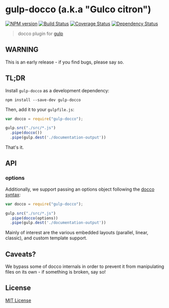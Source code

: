# gulp-docco (a.k.a "Gulco citron")
[![NPM version][npm-image]][npm-url] [![Build Status][travis-image]][travis-url]  [![Coverage Status][coveralls-image]][coveralls-url] [![Dependency Status][depstat-image]][depstat-url]

> docco plugin for [gulp](https://github.com/wearefractal/gulp)

## WARNING

This is an early release - if you find bugs, please say so.

## TL;DR

Install `gulp-docco` as a development dependency:

```shell
npm install --save-dev gulp-docco
```

Then, add it to your `gulpfile.js`:

```javascript
var docco = require("gulp-docco");

gulp.src("./src/*.js")
  .pipe(docco())
  .pipe(gulp.dest('./documentation-output'))
```

That's it.

## API

### options

Additionally, we support passing an options object following the [docco syntax](http://jashkenas.github.io/docco/):

```javascript
var docco = require("gulp-docco");

gulp.src("./src/*.js")
  .pipe(docco(options))
  .pipe(gulp.dest('./documentation-output'))
```

Mainly of interest are the various embedded layouts (parallel, linear, classic), and custom template support.

## Caveats?

We bypass some of docco internals in order to prevent it from manipulating files on its own - if something is broken, say so!

## License

[MIT License](http://en.wikipedia.org/wiki/MIT_License)

[npm-url]: https://npmjs.org/package/gulp-docco
[npm-image]: https://badge.fury.io/js/gulp-docco.png

[travis-url]: http://travis-ci.org/jsBoot/gulp-docco
[travis-image]: https://secure.travis-ci.org/jsBoot/gulp-docco.png?branch=master

[coveralls-url]: https://coveralls.io/r/jsBoot/gulp-docco
[coveralls-image]: https://coveralls.io/repos/jsBoot/gulp-docco/badge.png?branch=master

[depstat-url]: https://david-dm.org/jsBoot/gulp-docco
[depstat-image]: https://david-dm.org/jsBoot/gulp-docco.png
